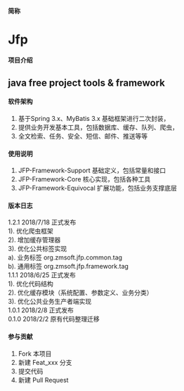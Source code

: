 #### 简称
Jfp
====== 

#### 项目介绍
java free project tools & framework
------- 

#### 软件架构
1. 基于Spring 3.x、MyBatis 3.x 基础框架进行二次封装，
2. 提供业务开发基本工具，包括数据库、缓存、队列、爬虫，
3. 全文检索、任务、安全、短信、邮件、推送等等


#### 使用说明
1. JFP-Framework-Support        基础定义，包括常量和接口
2. JFP-Framework-Core           核心实现，包括各种工具
3. JFP-Framework-Equivocal      扩展功能，包括业务支撑底层

#### 版本日志
1.2.1  2018/7/18 正式发布 <br>
  1). 优化爬虫框架<br>
  2). 增加缓存管理器<br>
  3). 优化公共标签实现<br>
        a). 业务标签 org.zmsoft.jfp.common.tag<br>
        b). 通用标签 org.zmsoft.jfp.framework.tag<br>
1.1.1  2018/6/25 正式发布 <br>
  1). 优化代码结构<br>
  2). 优化缓存模块（系统配置、参数定义、业务分类）<br>
  3). 优化公共业务生产者端实现<br>
1.0.1  2018/2/8 正式发布 <br>
0.1.0  2018/2/2 原有代码整理迁移 


#### 参与贡献
1. Fork 本项目
2. 新建 Feat_xxx 分支
3. 提交代码
4. 新建 Pull Request
